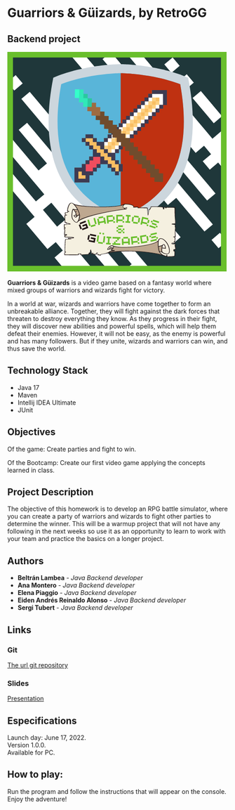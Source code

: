 # Guarriors & Güizards, by RetroGG
## Backend project

![Logo del juego Guarriors & Güizard](./assets/game-logo.png?raw=true "Guarriors and Güizard")

**Guarriors & Güizards** is a video game based on a fantasy world where mixed groups of warriors and wizards fight for victory.

In a world at war, wizards and warriors have come together to form an unbreakable alliance. Together, they will fight against the dark forces that threaten to destroy everything they know. As they progress in their fight, they will discover new abilities and powerful spells, which will help them defeat their enemies. However, it will not be easy, as the enemy is powerful and has many followers. But if they unite, wizards and warriors can win, and thus save the world.


## Technology Stack
- Java 17
- Maven
- Intellij IDEA Ultimate
- JUnit


## Objectives

Of the game:
Create parties and fight to win.

Of the Bootcamp:
Create our first video game applying the concepts learned in class.




## Project Description
The objective of this homework is to develop an RPG battle simulator, where you can create a party of warriors and wizards to fight other parties to determine the winner. This will be a warmup project that will not have any following in the next weeks so use it as an opportunity to learn to work with your team and practice the basics on a longer project.



## Authors
* **Beltrán Lambea** - *Java Backend developer*
* **Ana Montero** - *Java Backend developer*
* **Elena Piaggio** - *Java Backend developer*
* **Eiden Andrés Reinaldo Alonso** - *Java Backend developer*
* **Sergi Tubert** - *Java Backend developer*


## Links



### Git
[The url git repository](https://github.com/J3-PT-Java-Bootcamp/retroGG-GGWizardsAndWarriors-GuizardsAndGuarriors)

### Slides
[Presentation](https://slides.com/epiaggiov/code/fullscreen)
## Especifications

Launch day: June 17, 2022.  
Version 1.0.0.  
Available for PC.

## How to play:

Run the program and follow the instructions that will appear on the console.
Enjoy the adventure!